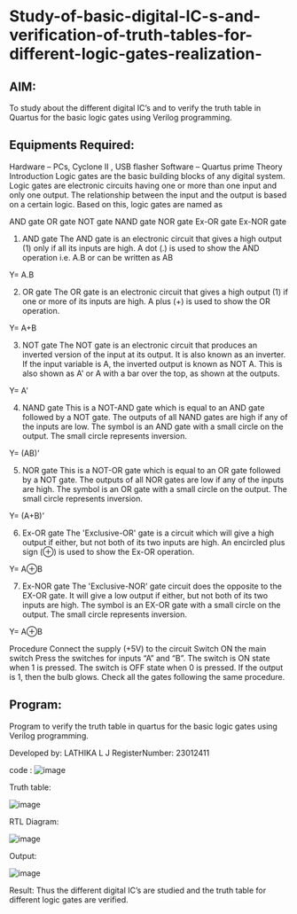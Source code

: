 # Study-of-basic-digital-IC-s-and-verification-of-truth-tables-for-different-logic-gates-realization-
 ## AIM:
To study about the different digital IC’s and to verify the truth table in Quartus for the basic logic gates using Verilog programming.

## Equipments Required:
Hardware – PCs, Cyclone II , USB flasher
Software – Quartus prime
Theory
Introduction
Logic gates are the basic building blocks of any digital system. Logic gates are electronic circuits having one or more than one input and only one output. The relationship between the input and the output is based on a certain logic. Based on this, logic gates are named as

AND gate
OR gate
NOT gate
NAND gate
NOR gate
Ex-OR gate
Ex-NOR gate
1) AND gate
The AND gate is an electronic circuit that gives a high output (1) only if all its inputs are high. A dot (.) is used to show the AND operation i.e. A.B or can be written as AB

Y= A.B

2) OR gate
The OR gate is an electronic circuit that gives a high output (1) if one or more of its inputs are high. A plus (+) is used to show the OR operation.

Y= A+B

3) NOT gate
The NOT gate is an electronic circuit that produces an inverted version of the input at its output. It is also known as an inverter. If the input variable is A, the inverted output is known as NOT A. This is also shown as A' or A with a bar over the top, as shown at the outputs.

Y= A'

4) NAND gate
This is a NOT-AND gate which is equal to an AND gate followed by a NOT gate. The outputs of all NAND gates are high if any of the inputs are low. The symbol is an AND gate with a small circle on the output. The small circle represents inversion.

Y= (AB)’

5) NOR gate
This is a NOT-OR gate which is equal to an OR gate followed by a NOT gate. The outputs of all NOR gates are low if any of the inputs are high. The symbol is an OR gate with a small circle on the output. The small circle represents inversion.

Y= (A+B)’

6) Ex-OR gate
The 'Exclusive-OR' gate is a circuit which will give a high output if either, but not both of its two inputs are high. An encircled plus sign (⊕) is used to show the Ex-OR operation.

Y= A⊕B

7) Ex-NOR gate
The 'Exclusive-NOR' gate circuit does the opposite to the EX-OR gate. It will give a low output if either, but not both of its two inputs are high. The symbol is an EX-OR gate with a small circle on the output. The small circle represents inversion.

Y= A⊕B

Procedure
Connect the supply (+5V) to the circuit
Switch ON the main switch
Press the switches for inputs “A” and “B”. The switch is ON state when 1 is pressed. The switch is OFF state when 0 is pressed.
If the output is 1, then the bulb glows.
Check all the gates following the same procedure.

## Program:
Program to verify the truth table in quartus for the basic logic gates using Verilog programming.

Developed by: LATHIKA L J
RegisterNumber: 23012411

code :
![image](https://github.com/Lathika2006/Study-of-basic-digital-IC-s-and-verification-of-truth-tables-for-different-logic-gates-realization-/assets/148959215/3731c5ec-b7e1-436f-9a3e-5317ff1e92f7)

Truth table:

![image](https://github.com/Lathika2006/Study-of-basic-digital-IC-s-and-verification-of-truth-tables-for-different-logic-gates-realization-/assets/148959215/96df389b-41b5-4d5f-acb1-f29d6efc1fe4)

RTL Diagram:

![image](https://github.com/Lathika2006/Study-of-basic-digital-IC-s-and-verification-of-truth-tables-for-different-logic-gates-realization-/assets/148959215/3ca08de5-8fa0-4487-9dd7-8ed9cae0447b)

Output:

![image](https://github.com/Lathika2006/Study-of-basic-digital-IC-s-and-verification-of-truth-tables-for-different-logic-gates-realization-/assets/148959215/4636ea07-cba6-46ff-8fca-1d29273863e4)

Result:
Thus the different digital IC’s are studied and the truth table for different logic gates are verified.
